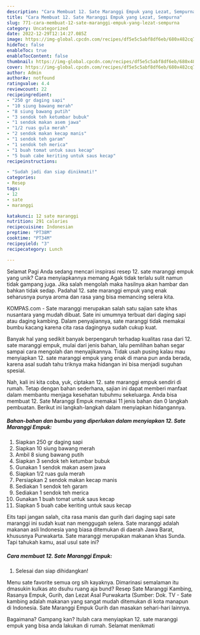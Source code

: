 ```yaml
---
description: "Cara Membuat 12. Sate Maranggi Empuk yang Lezat, Sempurna"
title: "Cara Membuat 12. Sate Maranggi Empuk yang Lezat, Sempurna"
slug: 771-cara-membuat-12-sate-maranggi-empuk-yang-lezat-sempurna
category: Uncategorized
date: 2022-12-29T12:14:27.085Z
image: https://img-global.cpcdn.com/recipes/df5e5c5abf8df6eb/680x482cq70/12-sate-maranggi-empuk-foto-resep-utama.jpg
hideToc: false
enableToc: true
enableTocContent: false
thumbnail: https://img-global.cpcdn.com/recipes/df5e5c5abf8df6eb/680x482cq70/12-sate-maranggi-empuk-foto-resep-utama.jpg
cover: https://img-global.cpcdn.com/recipes/df5e5c5abf8df6eb/680x482cq70/12-sate-maranggi-empuk-foto-resep-utama.jpg
author: Admin
authorAv: notfound
ratingvalue: 4.4
reviewcount: 22
recipeingredient:
- "250 gr daging sapi"
- "10 siung bawang merah"
- "8 siung bawang putih"
- "3 sendok teh ketumbar bubuk"
- "1 sendok makan asem jawa"
- "1/2 ruas gula merah"
- "2 sendok makan kecap manis"
- "1 sendok teh garam"
- "1 sendok teh merica"
- "1 buah tomat untuk saus kecap"
- "5 buah cabe keriting untuk saus kecap"
recipeinstructions:

- "Sudah jadi dan siap dinikmati!"
categories:
- Resep
tags:
- 12
- sate
- maranggi

katakunci: 12 sate maranggi 
nutrition: 291 calories
recipecuisine: Indonesian
preptime: "PT38M"
cooktime: "PT34M"
recipeyield: "3"
recipecategory: Lunch

---
```



Selamat Pagi Anda sedang mencari inspirasi resep 12. sate maranggi empuk yang unik? Cara menyiapkannya memang Agak tidak terlalu sulit namun tidak gampang juga. Jika salah mengolah maka hasilnya akan hambar dan bahkan tidak sedap. Padahal 12. sate maranggi empuk yang enak seharusnya punya aroma dan rasa yang bisa memancing selera kita.


KOMPAS.com - Sate maranggi merupakan salah satu sajian sate khas nusantara yang mudah dibuat. Sate ini umumnya terbuat dari daging sapi atau daging kambing. Dalam penyajiannya, sate maranggi tidak memakai bumbu kacang karena cita rasa dagingnya sudah cukup kuat.

Banyak hal yang sedikit banyak berpengaruh terhadap kualitas rasa dari 12. sate maranggi empuk, mulai dari jenis bahan, lalu pemilihan bahan segar sampai cara mengolah dan menyajikannya. Tidak usah pusing kalau mau menyiapkan 12. sate maranggi empuk yang enak di mana pun anda berada, karena asal sudah tahu triknya maka hidangan ini bisa menjadi suguhan spesial.


Nah, kali ini kita coba, yuk, ciptakan 12. sate maranggi empuk sendiri di rumah. Tetap dengan bahan sederhana, sajian ini dapat memberi manfaat dalam membantu menjaga kesehatan tubuhmu sekeluarga. Anda bisa membuat 12. Sate Maranggi Empuk memakai 11 jenis bahan dan 0 langkah pembuatan. Berikut ini langkah-langkah dalam menyiapkan hidangannya.

<!--inarticleads1-->

##### Bahan-bahan dan bumbu yang diperlukan dalam menyiapkan 12. Sate Maranggi Empuk:

1. Siapkan 250 gr daging sapi
1. Siapkan 10 siung bawang merah
1. Ambil 8 siung bawang putih
1. Siapkan 3 sendok teh ketumbar bubuk
1. Gunakan 1 sendok makan asem jawa
1. Siapkan 1/2 ruas gula merah
1. Persiapkan 2 sendok makan kecap manis
1. Sediakan 1 sendok teh garam
1. Sediakan 1 sendok teh merica
1. Gunakan 1 buah tomat untuk saus kecap
1. Siapkan 5 buah cabe keriting untuk saus kecap


Eits tapi jangan salah, cita rasa manis dan gurih dari daging sapi sate maranggi ini sudah kuat nan menggugah selera. Sate maranggi adalah makanan asli Indonesia yang biasa ditemukan di daerah Jawa Barat, khususnya Purwakarta. Sate maranggi merupakan makanan khas Sunda. Tapi tahukah kamu, asal usul sate ini? 

<!--inarticleads2-->

##### Cara membuat 12. Sate Maranggi Empuk:


1. Selesai dan siap dihidangkan!

Menu sate favorite semua org sih kayaknya. Dimarinasi semalaman itu dmasukin kulkas ato dsuhu ruang aja bund? Resep Sate Maranggi Kambing, Rasanya Empuk, Gurih, dan Lezat Asal Purwakarta (Sumber: Dok. TV - Sate kambing adalah makanan yang sangat mudah ditemukan di kota manapun di Indonesia. Sate Maranggi Empuk Gurih dan masakan sehari-hari lainnya. 

Bagaimana? Gampang kan? Itulah cara menyiapkan 12. sate maranggi empuk yang bisa anda lakukan di rumah. Selamat menikmati
